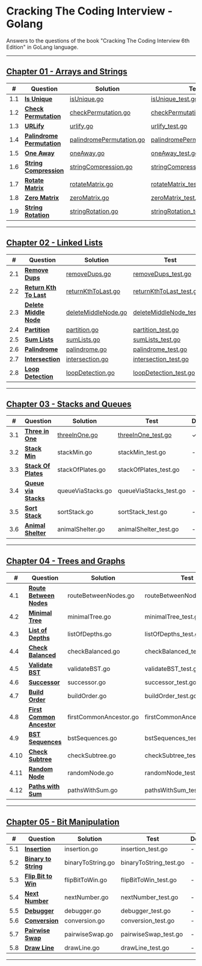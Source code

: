 # Cracking The Coding Interview - Golang
Answers to the questions of the book "Cracking The Coding Interview 6th Edition" in GoLang language.


_________________
## [Chapter 01 - Arrays and Strings](Chapter01-ArraysAndStrings/)
|  #  | **Question**               | Solution                 | Test                          | Done |
| --- | ---------------------- | ------------------------ | ----------------------------- | ---- |
| 1.1 | [**Is Unique**](Chapter01-ArraysAndStrings/1.1-IsUnique/)              | [isUnique.go](Chapter01-ArraysAndStrings/1.1-IsUnique/isUnique.go)              | [isUnique_test.go](Chapter01-ArraysAndStrings/1.1-IsUnique/isUnique_test.go)              |  ✓  |
| 1.2 | [**Check Permutation**](Chapter01-ArraysAndStrings/1.2-CheckPermutation/)      | [checkPermutation.go](Chapter01-ArraysAndStrings/1.2-CheckPermutation/checkPermutation.go)      | [checkPermutation_test.go](Chapter01-ArraysAndStrings/1.2-CheckPermutation/checkPermutation_test.go)      |  ✓  |
| 1.3 | [**URLify**](Chapter01-ArraysAndStrings/1.3-URLify/)                 | [urlify.go](Chapter01-ArraysAndStrings/1.3-URLify/urlify.go)                | [urlify_test.go](Chapter01-ArraysAndStrings/1.3-URLify/urlify_test.go)                |  ✓  |
| 1.4 | [**Palindrome Permutation**](Chapter01-ArraysAndStrings/1.4-PalindromePermutation/) | [palindromePermutation.go](Chapter01-ArraysAndStrings/1.4-PalindromePermutation/palindromePermutation.go) | [palindromePermutation_test.go](Chapter01-ArraysAndStrings/1.4-PalindromePermutation/palindromePermutation_test.go) |  ✓  |
| 1.5 | [**One Away**](Chapter01-ArraysAndStrings/1.5-OneAway/)               | [oneAway.go](Chapter01-ArraysAndStrings/1.5-OneAway/oneAway.go)               | [oneAway_test.go](Chapter01-ArraysAndStrings/1.5-OneAway/oneAway_test.go)               |  ✓  |
| 1.6 | [**String Compression**](Chapter01-ArraysAndStrings/1.6-StringCompression/)     | [stringCompression.go](Chapter01-ArraysAndStrings/1.6-StringCompression/stringCompression.go)     | [stringCompression_test.go](Chapter01-ArraysAndStrings/1.6-StringCompression/stringCompression_test.go)     |  ✓  |
| 1.7 | [**Rotate Matrix**](Chapter01-ArraysAndStrings/1.7-RotateMatrix/)          | [rotateMatrix.go](Chapter01-ArraysAndStrings/1.7-RotateMatrix/rotateMatrix.go)          | [rotateMatrix_test.go](Chapter01-ArraysAndStrings/1.7-RotateMatrix/rotateMatrix_test.go)          |  ✓  |
| 1.8 | [**Zero Matrix**](Chapter01-ArraysAndStrings/1.8-ZeroMatrix/)            | [zeroMatrix.go](Chapter01-ArraysAndStrings/1.8-ZeroMatrix/zeroMatrix.go)            | [zeroMatrix_test.go](Chapter01-ArraysAndStrings/1.8-ZeroMatrix/zeroMatrix_test.go)            |  ✓  |
| 1.9 | [**String Rotation**](Chapter01-ArraysAndStrings/1.9-StringRotation/)        | [stringRotation.go](Chapter01-ArraysAndStrings/1.9-StringRotation/stringRotation.go)        | [stringRotation_test.go](Chapter01-ArraysAndStrings/1.9-StringRotation/stringRotation_test.go)        |  ✓  |
_________________
## [Chapter 02 - Linked Lists](Chapter02-LinkedLists/)
|  #  | **Question**               | Solution                 | Test                          | Done |
| --- | ------------------ | ------------------------ | ----------------------------- | ---- |
| 2.1 | [**Remove Dups**](Chapter02-LinkedLists/2.1-RemoveDups/)           | [removeDups.go](Chapter02-LinkedLists/2.1-RemoveDups/removeDups.go)              | [removeDups_test.go](Chapter02-LinkedLists/2.1-RemoveDups/removeDups_test.go)              |  ✓  |
| 2.2 | [**Return Kth To Last**](Chapter02-LinkedLists/2.2-ReturnKthToLast/)           | [returnKthToLast.go](Chapter02-LinkedLists/2.2-ReturnKthToLast/returnKthToLast.go)              | [returnKthToLast_test.go](Chapter02-LinkedLists/2.2-ReturnKthToLast/returnKthToLast_test.go)              |  ✓  |
| 2.3 | [**Delete Middle Node**](Chapter02-LinkedLists/2.3-DeleteMiddleNode/)           | [deleteMiddleNode.go](Chapter02-LinkedLists/2.3-DeleteMiddleNode/deleteMiddleNode.go)              | [deleteMiddleNode_test.go](Chapter02-LinkedLists/2.3-DeleteMiddleNode/deleteMiddleNode_test.go)              |  ✓  |
| 2.4 | [**Partition**](Chapter02-LinkedLists/2.4-Partition/)           | [partition.go](Chapter02-LinkedLists/2.4-Partition/partition.go)              | [partition_test.go](Chapter02-LinkedLists/2.4-Partition/partition_test.go)              |  ✓  |
| 2.5 | [**Sum Lists**](Chapter02-LinkedLists/2.5-SumLists/)           | [sumLists.go](Chapter02-LinkedLists/2.5-SumLists/sumLists.go)              | [sumLists_test.go](Chapter02-LinkedLists/2.5-SumLists/sumLists_test.go)              |  ✓  |
| 2.6 | [**Palindrome**](Chapter02-LinkedLists/2.6-Palindrome/)           | [palindrome.go](Chapter02-LinkedLists/2.6-Palindrome/palindrome.go)              | [palindrome_test.go](Chapter02-LinkedLists/2.6-Palindrome/palindrome_test.go)              |  ✓  |
| 2.7 | [**Intersection**](Chapter02-LinkedLists/2.7-Intersection/)           | [intersection.go](Chapter02-LinkedLists/2.7-Intersection/intersection.go)              | [intersection_test.go](Chapter02-LinkedLists/2.7-Intersection/intersection_test.go)              |  ✓  |
| 2.8 | [**Loop Detection**](Chapter02-LinkedLists/2.8-LoopDetection/)           | [loopDetection.go](Chapter02-LinkedLists/2.8-LoopDetection/loopDetection.go)              | [loopDetection_test.go](Chapter02-LinkedLists/2.8-LoopDetection/loopDetection_test.go)              |  ✓  |
_________________
## [Chapter 03 - Stacks and Queues](Chapter03-StacksAndQueues/)
|  #  | **Question**               | Solution                 | Test                          | Done |
| --- | ------------------ | ------------------------ | ----------------------------- | ---- |
| 3.1 | [**Three in One**](Chapter03-StacksAndQueues/3.1-ThreeInOne/) | [threeInOne.go](Chapter03-StacksAndQueues/3.1-ThreeInOne/threeInOne.go) | [threeInOne_test.go](Chapter03-StacksAndQueues/3.1-ThreeInOne/threeInOne_test.go) |  ✓  |
| 3.2 | [**Stack Min**](Chapter03-StacksAndQueues/3.2-StackMin/) | stackMin.go | stackMin_test.go |  -  |
| 3.3 | [**Stack Of Plates**](Chapter03-StacksAndQueues/3.3-StackOfPlates/) | stackOfPlates.go | stackOfPlates_test.go |  -  |
| 3.4 | [**Queue via Stacks**](Chapter03-StacksAndQueues/3.4-QueueViaStacks/) | queueViaStacks.go | queueViaStacks_test.go |  -  |
| 3.5 | [**Sort Stack**](Chapter03-StacksAndQueues/3.5-SortStack/) | sortStack.go | sortStack_test.go |  -  |
| 3.6 | [**Animal Shelter**](Chapter03-StacksAndQueues/3.6-AnimalShelter/) | animalShelter.go | animalShelter_test.go |  -  |
_________________
## [Chapter 04 - Trees and Graphs](Chapter04-TreesAndGraphs/)
|  #  | **Question**               | Solution                 | Test                          | Done |
| --- | ------------------ | ------------------------ | ----------------------------- | ---- |
| 4.1 | [**Route Between Nodes**](Chapter04-TreesAndGraphs/4.1-RouteBetweenNodes/) | routeBetweenNodes.go | routeBetweenNodes_test.go |  -  |
| 4.2 | [**Minimal Tree**](Chapter04-TreesAndGraphs/4.2-MinimalTree/) | minimalTree.go | minimalTree_test.go |  -  |
| 4.3 | [**List of Depths**](Chapter04-TreesAndGraphs/4.3-ListOfDepths/) | listOfDepths.go | listOfDepths_test.go |  -  |
| 4.4 | [**Check Balanced**](Chapter04-TreesAndGraphs/4.4-CheckBalanced/) | checkBalanced.go | checkBalanced_test.go |  -  |
| 4.5 | [**Validate BST**](Chapter04-TreesAndGraphs/4.5-ValidateBST/) | validateBST.go | validateBST_test.go |  -  |
| 4.6 | [**Successor**](Chapter04-TreesAndGraphs/4.6-Successor/) | successor.go | successor_test.go |  -  |
| 4.7 | [**Build Order**](Chapter04-TreesAndGraphs/4.7-BuildOrder/) | buildOrder.go | buildOrder_test.go |  -  |
| 4.8 | [**First Common Ancestor**](Chapter04-TreesAndGraphs/4.8-FirstCommonAncestor/) | firstCommonAncestor.go | firstCommonAncestor_test.go |  -  |
| 4.9 | [**BST Sequences**](Chapter04-TreesAndGraphs/4.9-BSTSequences/) | bstSequences.go | bstSequences_test.go |  -  |
| 4.10 | [**Check Subtree**](Chapter04-TreesAndGraphs/4.10-CheckSubtree/) | checkSubtree.go | checkSubtree_test.go |  -  |
| 4.11 | [**Random Node**](Chapter04-TreesAndGraphs/4.11-RandomNode/) | randomNode.go | randomNode_test.go |  -  |
| 4.12 | [**Paths with Sum**](Chapter04-TreesAndGraphs/4.12-PathsWithSum/) | pathsWithSum.go | pathsWithSum_test.go |  -  |
_________________
## [Chapter 05 - Bit Manipulation](Chapter05-BitManipulation/)
|  #  | **Question**               | Solution                 | Test                          | Done |
| --- | ------------------ | ------------------------ | ----------------------------- | ---- |
| 5.1 | [**Insertion**](Chapter05-BitManipulation/5.1-Insertion/) | insertion.go | insertion_test.go |  -  |
| 5.2 | [**Binary to String**](Chapter05-BitManipulation/5.2-BinaryToString/) | binaryToString.go | binaryToString_test.go |  -  |
| 5.3 | [**Flip Bit to Win**](Chapter05-BitManipulation/5.3-FlipBitToWin/) | flipBitToWin.go | flipBitToWin_test.go |  -  |
| 5.4 | [**Next Number**](Chapter05-BitManipulation/5.4-NextNumber/) | nextNumber.go | nextNumber_test.go |  -  |
| 5.5 | [**Debugger**](Chapter05-BitManipulation/5.5-Debugger/) | debugger.go | debugger_test.go |  -  |
| 5.6 | [**Conversion**](Chapter05-BitManipulation/5.6-Conversion/) | conversion.go | conversion_test.go |  -  |
| 5.7 | [**Pairwise Swap**](Chapter05-BitManipulation/5.7-PairwiseSwap/) | pairwiseSwap.go | pairwiseSwap_test.go |  -  |
| 5.8 | [**Draw Line**](Chapter05-BitManipulation/5.8-DrawLine/) | drawLine.go | drawLine_test.go |  -  |
_________________
